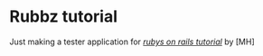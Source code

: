 # Rubbz tutorial

Just making a tester application for 
[*rubys on rails tutorial*](http://railstutorial.org/)
by [MH] 
